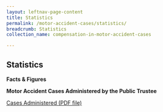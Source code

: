 ```yaml
---
layout: leftnav-page-content
title: Statistics
permalink: /motor-accident-cases/statistics/
breadcrumb: Statistics
collection_name: compensation-in-motor-accident-cases

---
```


Statistics
---
**Facts & Figures**

**Motor Accident Cases Administered by the Public Trustee** 

[Cases Administered (PDF file)](/files/ACJun18.pdf)
